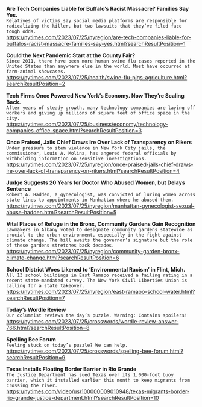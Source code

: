 **Are Tech Companies Liable for Buffalo’s Racist Massacre? Families Say Yes.**\
`Relatives of victims say social media platforms are responsible for radicalizing the killer, but two lawsuits that they’ve filed face tough odds.`\
https://nytimes.com/2023/07/25/nyregion/are-tech-companies-liable-for-buffalos-racist-massacre-families-say-yes.html?searchResultPosition=1

**Could the Next Pandemic Start at the County Fair?**\
`Since 2011, there have been more human swine flu cases reported in the United States than anywhere else in the world. Most have occurred at farm-animal showcases.`\
https://nytimes.com/2023/07/25/health/swine-flu-pigs-agriculture.html?searchResultPosition=2

**Tech Firms Once Powered New York’s Economy. Now They’re Scaling Back.**\
`After years of steady growth, many technology companies are laying off workers and giving up millions of square feet of office space in the city.`\
https://nytimes.com/2023/07/25/business/economy/technology-companies-office-space.html?searchResultPosition=3

**Once Praised, Jails Chief Draws Ire Over Lack of Transparency on Rikers**\
`Under pressure to stem violence in New York City jails, the commissioner, Louis A. Molina, has angered federal officials by withholding information on sensitive investigations.`\
https://nytimes.com/2023/07/25/nyregion/once-praised-jails-chief-draws-ire-over-lack-of-transparency-on-rikers.html?searchResultPosition=4

**Judge Suggests 20 Years for Doctor Who Abused Women, but Delays Sentence**\
`Robert A. Hadden, a gynecologist, was convicted of luring women across state lines to appointments in Manhattan where he abused them.`\
https://nytimes.com/2023/07/25/nyregion/manhattan-gynecologist-sexual-abuse-hadden.html?searchResultPosition=5

**Vital Places of Refuge in the Bronx, Community Gardens Gain Recognition**\
`Lawmakers in Albany voted to designate community gardens statewide as crucial to the urban environment, especially in the fight against climate change. The bill awaits the governor’s signature but the role of these gardens stretches back decades.`\
https://nytimes.com/2023/07/25/nyregion/community-garden-bronx-climate-change.html?searchResultPosition=6

**School District Woes Likened to ‘Environmental Racism’ in Flint, Mich.**\
`All 13 school buildings in East Ramapo received a failing rating in a recent state-mandated survey. The New York Civil Liberties Union is calling for a state takeover.`\
https://nytimes.com/2023/07/25/nyregion/east-ramapo-school-water.html?searchResultPosition=7

**Today’s Wordle Review**\
`Our columnist reviews the day’s puzzle. Warning: Contains spoilers!`\
https://nytimes.com/2023/07/25/crosswords/wordle-review-answer-766.html?searchResultPosition=8

**Spelling Bee Forum**\
`Feeling stuck on today’s puzzle? We can help.`\
https://nytimes.com/2023/07/25/crosswords/spelling-bee-forum.html?searchResultPosition=9

**Texas Installs Floating Border Barrier in Rio Grande**\
`The Justice Department has sued Texas over its 1,000-foot buoy barrier, which it installed earlier this month to keep migrants from crossing the river.`\
https://nytimes.com/video/us/100000009010948/texas-migrants-border-rio-grande-justice-department.html?searchResultPosition=10


